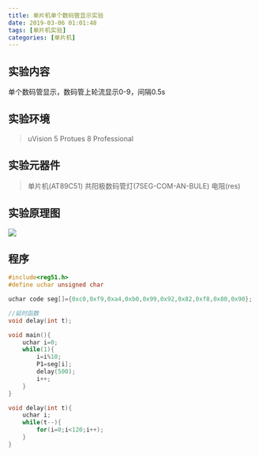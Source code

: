 ```yaml
---
title: 单片机单个数码管显示实验
date: 2019-03-06 01:01:48
tags: [单片机实验]
categories: [单片机]
---
```


## 实验内容
单个数码管显示，数码管上轮流显示0-9，间隔0.5s

<!-- more -->

## 实验环境
> uVision 5
> Protues 8 Professional

## 实验元器件
>单片机(AT89C51)
>共阳极数码管灯(7SEG-COM-AN-BULE)
>电阻(res)

## 实验原理图
![](实验原理图.png)

## 程序
```c
#include<reg51.h>
#define uchar unsigned char

uchar code seg[]={0xc0,0xf9,0xa4,0xb0,0x99,0x92,0x82,0xf8,0x80,0x90};

//延时函数
void delay(int t);

void main(){
    uchar i=0;
    while(1){
        i=i%10;
        P1=seg[i];
        delay(500);
        i++;
    }
}

void delay(int t){
    uchar i;
    while(t--){
        for(i=0;i<120;i++);
    }
}
```
